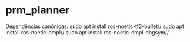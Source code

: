 # prm_planner
Dependências canônicas:
sudo apt install ros-noetic-tf2-bullet//
sudo apt install ros-noetic-ompl//
sudo apt install ros-noetic-ompl-dbgsym//

